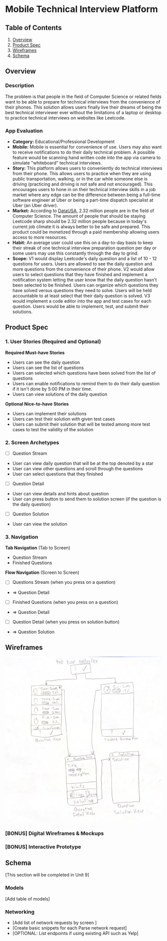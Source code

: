 # Mobile Technical Interview Platform

## Table of Contents

1. [Overview](#Overview)
2. [Product Spec](#Product-Spec)
3. [Wireframes](#Wireframes)
4. [Schema](#Schema)

## Overview

### Description

The problem is that people in the field of Computer Science or related fields want to be able to prepare for technical interviews from the convenience of their phones. This solution allows users finally live their dreams of being the best technical interviewer ever without the limitations of a laptop or desktop to practice technical interviews on websites like Leetcode.

### App Evaluation

- **Category:** Educational/Professional Development
- **Mobile:** Mobile is essential for convenience of use. Users may also want to receive notifications to do their daily technical problem. A possible feature would be scanning hand written code into the app via camera to simulate "whiteboard" technical interviews.
- **Story:** This platform allows users to conveniently do technical interviews from their phone. This allows users to practice when they are using public transportation, walking, or in the car while someone else is driving (practicing and driving is not safe and not encouraged). This encourages users to hone in on their technical interview skills in a job market where any edge can be the difference between being a full-time software engineer at Uber or being a part-time dispatch specialist at Uber (an Uber driver).
- **Market:** According to [DataUSA](https://datausa.io/profile/cip/computer-science-110701), 2.32 million people are in the field of Computer Science. The amount of people that should be staying Leetcode sharp should be 2.32 million people because in today's current job climate it is always better to be safe and prepared. This product could be monetized through a paid membership allowing users access to more resources.
- **Habit:** An average user could use this on a day-to-day basis to keep their streak of one technical interview preparation question per day or some users may use this constantly through the day to grind.
- **Scope:** V1 would display Leetcode's daily question and a list of 10 - 12 questions for users. Users are allowed to see the daily question and more questions from the convenience of their phone. V2 would allow users to select questions that they have finished and implement a notification system letting the user know that the daily question hasn't been selected to be finished. Users can organize which questions they have solved versus questions they need to solve.  Users will be held accountable to at least select that their daily question is solved. V3 would implement a code editor into the app and test cases for each question. Users would be able to implement, test, and submit their solutions.

## Product Spec

### 1. User Stories (Required and Optional)

**Required Must-have Stories**

* Users can see the daily question
* Users can see the list of questions
* Users can selected which questions have been solved from the list of questions
* Users can enable notifications to remind them to do their daily question if it isn't done by 5:00 PM in their time.
* Users can view solutions of the daily question

**Optional Nice-to-have Stories**

* Users can implement their solutions
* Users can test their solution with given test cases
* Users can submit their solution that will be tested among more test cases to test the validity of the solution

### 2. Screen Archetypes

- [ ] Question Stream
* User can view daily question that will be at the top denoted by a star
* User can view other questions and scroll through the questions
* User can select questions that they finished
- [ ] Question Detail
* User can view details and hints about question
* User can press button to send them to solution screen (if the question is the daily question)
- [ ] Question Solution
* User can view the solution

### 3. Navigation

**Tab Navigation** (Tab to Screen)

* Question Stream
* Finished Questions

**Flow Navigation** (Screen to Screen)

- [ ] Questions Stream (when you press on a question)
* => Question Detail
- [ ] Finished Questions (when you press on a question)
* => Question Detail
- [ ] Question Detail (when you press on solution button)
* => Question Solution

## Wireframes

<img src="wireframes.png" width=600>

### [BONUS] Digital Wireframes & Mockups

### [BONUS] Interactive Prototype

## Schema 

[This section will be completed in Unit 9]

### Models

[Add table of models]

### Networking

- [Add list of network requests by screen ]
- [Create basic snippets for each Parse network request]
- [OPTIONAL: List endpoints if using existing API such as Yelp]
